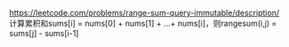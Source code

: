 https://leetcode.com/problems/range-sum-query-immutable/description/  
计算累积和sums[i] = nums[0] + nums[1] + ...+ nums[i]，则rangesum(i,j) = sums[j] - sums[i-1]